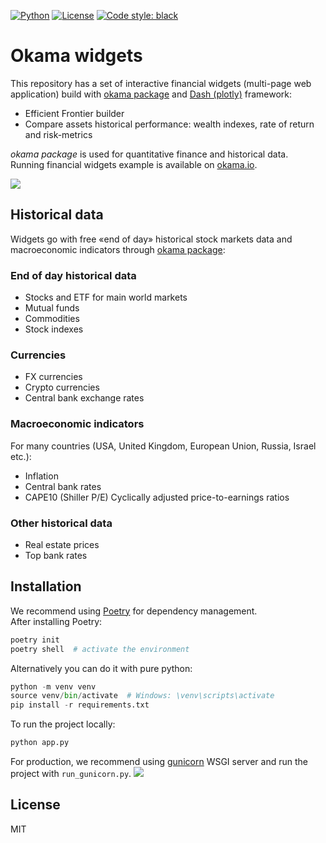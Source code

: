 [![Python](https://img.shields.io/badge/python-v3-brightgreen.svg)](https://www.python.org/)
[![License](https://img.shields.io/pypi/l/okama.svg)](https://opensource.org/licenses/MIT)
[![Code style: black](https://img.shields.io/badge/code%20style-black-000000.svg)](https://github.com/psf/black)

# Okama widgets
This repository has a set of interactive financial widgets (multi-page web application) build with 
[okama package](https://github.com/mbk-dev/okama/) and [Dash (plotly)](https://dash.plotly.com/) framework:

- Efficient Frontier builder
- Compare assets historical performance: wealth indexes, rate of return and risk-metrics

_okama package_ is used for quantitative finance and historical data.  
Running financial widgets example is available on [okama.io](https://okama.io).

![](../images/images/main_page.jpg?raw=true) 
## Historical data
Widgets go with free «end of day» historical stock markets data and macroeconomic indicators through 
[okama package](https://github.com/mbk-dev/okama/):

### End of day historical data

- Stocks and ETF for main world markets
- Mutual funds
- Commodities
- Stock indexes

### Currencies

- FX currencies
- Crypto currencies
- Central bank exchange rates

### Macroeconomic indicators
For many countries (USA, United Kingdom, European Union, Russia, Israel etc.):  

- Inflation
- Central bank rates
- CAPE10 (Shiller P/E) Cyclically adjusted price-to-earnings ratios

### Other historical data

- Real estate prices
- Top bank rates

## Installation
We recommend using [Poetry](https://python-poetry.org/docs/) for dependency management.  
After installing Poetry:
```python
poetry init
poetry shell  # activate the environment
```
Alternatively you can do it with pure python:
```python
python -m venv venv
source venv/bin/activate  # Windows: \venv\scripts\activate
pip install -r requirements.txt
```
To run the project locally:
```python
python app.py
```
For production, we recommend using [gunicorn](https://gunicorn.org/#docs) WSGI server and run the project with `run_gunicorn.py`.
![](../images/images/wealth_indexes.png?raw=true) 
## License

MIT
